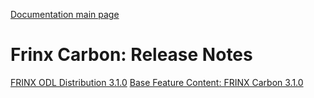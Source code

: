 [Documentation main page](https://frinxio.github.io/Frinx-docs/)
  
# Frinx Carbon: Release Notes

[FRINX ODL Distribution 3.1.0](Release_Notes/frinx-odl-distribution-3-1-0.md) [Base Feature Content: FRINX Carbon 3.1.0](Release_Notes/frinx-odl-base-feature-content-rel-3-1-0.md)  

